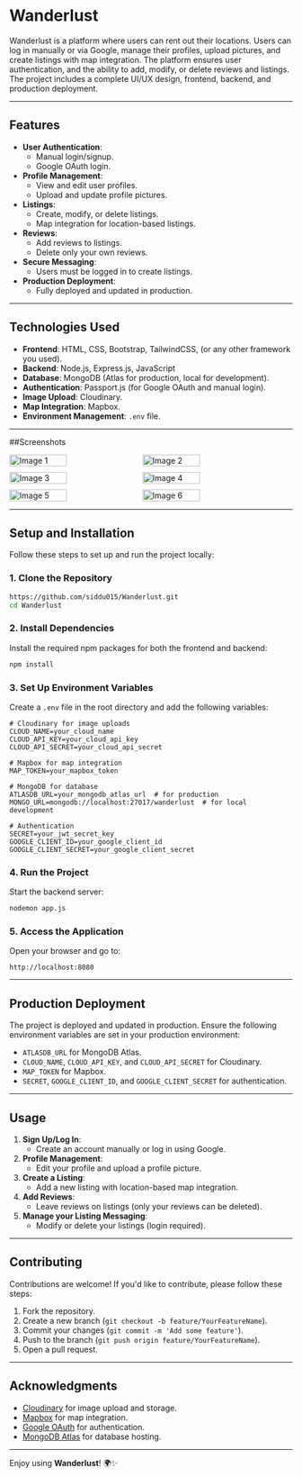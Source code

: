 # Wanderlust

Wanderlust is a platform where users can rent out their locations. Users can log in manually or via Google, manage their profiles, upload pictures, and create listings with map integration. The platform ensures user authentication, and the ability to add, modify, or delete reviews and listings. The project includes a complete UI/UX design, frontend, backend, and production deployment.

---

## Features

- **User Authentication**:
    - Manual login/signup.
    - Google OAuth login.
- **Profile Management**:
    - View and edit user profiles.
    - Upload and update profile pictures.
- **Listings**:
    - Create, modify, or delete listings.
    - Map integration for location-based listings.
- **Reviews**:
    - Add reviews to listings.
    - Delete only your own reviews.
- **Secure Messaging**:
    - Users must be logged in to create listings.
- **Production Deployment**:
    - Fully deployed and updated in production.

---

## Technologies Used

- **Frontend**: HTML, CSS, Bootstrap, TailwindCSS,  (or any other framework you used).
- **Backend**: Node.js, Express.js, JavaScript
- **Database**: MongoDB (Atlas for production, local for development).
- **Authentication**: Passport.js (for Google OAuth and manual login).
- **Image Upload**: Cloudinary.
- **Map Integration**: Mapbox.
- **Environment Management**: `.env` file.

---

##Screenshots
<div style="display: flex; flex-wrap: wrap; gap: 10px;">
  <img width="45%" alt="Image 1" src="https://github.com/user-attachments/assets/daadda35-fb3d-4e08-85ca-9dcca4da4a2c" />
  <img width="45%" alt="Image 2" src="https://github.com/user-attachments/assets/02679a83-6ffe-484e-81e6-aa4cc00258ac" />
  <img width="45%" alt="Image 3" src="https://github.com/user-attachments/assets/cda83ddb-38aa-4aa3-8d4c-01c032aa0da6" />
  <img width="45%" alt="Image 4" src="https://github.com/user-attachments/assets/b1c0dad4-a479-4487-ae1c-2801c5a80df7" />
  <img width="45%" alt="Image 5" src="https://github.com/user-attachments/assets/b5d470f7-d0e8-44ce-92a5-348e2b399cec" />
  <img width="45%" alt="Image 6" src="https://github.com/user-attachments/assets/ac5aecee-f3b4-4578-b1b9-4dbc16570eec" />
</div>

---

## Setup and Installation

Follow these steps to set up and run the project locally:

### 1. Clone the Repository
```bash
https://github.com/siddu015/Wanderlust.git
cd Wanderlust
```

### 2. Install Dependencies
Install the required npm packages for both the frontend and backend:
```bash
npm install
```

### 3. Set Up Environment Variables
Create a `.env` file in the root directory and add the following variables:
```env
# Cloudinary for image uploads
CLOUD_NAME=your_cloud_name
CLOUD_API_KEY=your_cloud_api_key
CLOUD_API_SECRET=your_cloud_api_secret

# Mapbox for map integration
MAP_TOKEN=your_mapbox_token

# MongoDB for database
ATLASDB_URL=your_mongodb_atlas_url  # for production
MONGO_URL=mongodb://localhost:27017/wanderlust  # for local development

# Authentication
SECRET=your_jwt_secret_key
GOOGLE_CLIENT_ID=your_google_client_id
GOOGLE_CLIENT_SECRET=your_google_client_secret
```

### 4. Run the Project
Start the backend server:
```bash
nodemon app.js  
```

### 5. Access the Application
Open your browser and go to:
```
http://localhost:8080
```

---

## Production Deployment

The project is deployed and updated in production. Ensure the following environment variables are set in your production environment:
- `ATLASDB_URL` for MongoDB Atlas.
- `CLOUD_NAME`, `CLOUD_API_KEY`, and `CLOUD_API_SECRET` for Cloudinary.
- `MAP_TOKEN` for Mapbox.
- `SECRET`, `GOOGLE_CLIENT_ID`, and `GOOGLE_CLIENT_SECRET` for authentication.

---

## Usage

1. **Sign Up/Log In**:
    - Create an account manually or log in using Google.
2. **Profile Management**:
    - Edit your profile and upload a profile picture.
3. **Create a Listing**:
    - Add a new listing with location-based map integration.
4. **Add Reviews**:
    - Leave reviews on listings (only your reviews can be deleted).
5. **Manage your Listing Messaging**:
    - Modify or delete your listings (login required).

---

## Contributing

Contributions are welcome! If you'd like to contribute, please follow these steps:
1. Fork the repository.
2. Create a new branch (`git checkout -b feature/YourFeatureName`).
3. Commit your changes (`git commit -m 'Add some feature'`).
4. Push to the branch (`git push origin feature/YourFeatureName`).
5. Open a pull request.

---


## Acknowledgments

- [Cloudinary](https://cloudinary.com/) for image upload and storage.
- [Mapbox](https://www.mapbox.com/) for map integration.
- [Google OAuth](https://developers.google.com/identity) for authentication.
- [MongoDB Atlas](https://www.mongodb.com/cloud/atlas) for database hosting.

---


Enjoy using **Wanderlust**! 🌍✨
